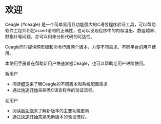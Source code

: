 # 欢迎

Ceagle {#ceagle} 是一个简单易用且功能强大的C语言程序验证工具，可以帮助软件工程师判定assert语句的正确性，也可以发现程序中的内存溢出、数组越界、野指针等问题，亦可以用来分析代码的可达性。

Ceagle同时提供网页版和命令行版两个版本，方便不同需求、不同平台的用户使用。

本使用手册旨在帮助新用户快速掌握Ceagle，也可以帮助老用户进阶使用。

新用户

*   阅读[概览](#301259762840345-_topic_Newtopic1)来了解Ceagle的不同版本和系统配置需求
*   通过[快速开始](#301259762840345-_topic_Newtopic12)来熟悉C语言程序的验证流程。

老用户

*   阅读[新功能](#301259762840345-_topic_Newtopic8)来了解新版本的主要功能更新
*   通过[快速开始](#301259762840345-_topic_Newtopic12)来熟悉新版本的验证流程。